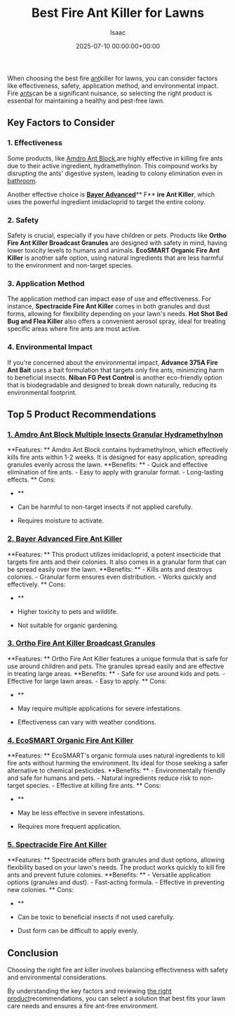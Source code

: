 ﻿---
title: Best Fire Ant Killer for Lawns
description: When choosing the best fire ant killer for lawns, you can consider factors like effectiveness, safety, application method, and environmental impact.
slug: /best-fire-ant-killer-for-lawns/
date: 2025-07-10 00:00:00+00:00
lastmod: 2025-07-10 00:00:00+03:00
author: Isaac
categories:

- Ants

- Product Reviews
tags:

- ants

- best

- fire
layout: post
---

When choosing the best fire [ant](http://ipm.ucanr.edu/PMG/PESTNOTES/pn7487.html)killer for lawns, you can consider factors like effectiveness, safety, application method, and environmental impact. Fire [ants](https://pestpolicy.com/best-fire-ant-killer/)can be a significant nuisance, so selecting the right product is essential for maintaining a healthy and pest-free lawn.

##  Key Factors to Consider

###  **1. Effectiveness**

Some products, like [Amdro Ant Block](https://www.amazon.com/dp/B002YJOSBW/?tag=p-policy-20),are highly effective in killing fire ants due to their active ingredient, hydramethylnon. This compound works by disrupting the ants' digestive system, leading to colony elimination even in [bathroom](https://pestpolicy.com/how-to-get-rid-of-ants-in-the-bathroom/).

Another effective choice is [**Bayer Advanced**](https://www.amazon.com/dp/B0052V1HZE/?tag=p-policy-20)** F** **ire Ant Killer**, which uses the powerful ingredient imidacloprid to target the entire colony.

###  **2. Safety**

Safety is crucial, especially if you have children or pets. Products like **Ortho Fire Ant Killer Broadcast Granules** are designed with safety in mind, having lower toxicity levels to humans and animals. **EcoSMART Organic Fire Ant Killer** is another safe option, using natural ingredients that are less harmful to the environment and non-target species.

###  **3. Application Method**

The application method can impact ease of use and effectiveness. For instance, **Spectracide Fire Ant Killer** comes in both granules and dust forms, allowing for flexibility depending on your lawn's needs. **Hot Shot Bed Bug and Flea Killer** also offers a convenient aerosol spray, ideal for treating specific areas where fire ants are most active.

###  **4. Environmental Impact**

If you're concerned about the environmental impact, **Advance 375A Fire Ant Bait** uses a bait formulation that targets only fire ants, minimizing harm to beneficial insects. **Niban FG Pest Control** is another eco-friendly option that is biodegradable and designed to break down naturally, reducing its environmental footprint.

##  Top 5 Product Recommendations

###  [1. Amdro Ant Block Multiple Insects Granular Hydramethylnon](https://www.amazon.com/dp/B002YJOSBW/?tag=p-policy-20)

**Features: ** Amdro Ant Block contains hydramethylnon, which effectively kills fire ants within 1-2 weeks. It is designed for easy application, spreading granules evenly across the lawn. **Benefits: ** - Quick and effective elimination of fire ants. - Easy to apply with granular format. - Long-lasting effects. **
Cons:

- **

- Can be harmful to non-target insects if not applied carefully.

- Requires moisture to activate.

###  [**2. Bayer Advanced Fire Ant Killer**](https://www.amazon.com/dp/B0052V1HZE/?tag=p-policy-20)

**Features: ** This product utilizes imidacloprid, a potent insecticide that targets fire ants and their colonies. It also comes in a granular form that can be spread easily over the lawn. **Benefits: ** - Kills ants and destroys colonies. - Granular form ensures even distribution. - Works quickly and effectively. **
Cons:

- **

- Higher toxicity to pets and wildlife.

- Not suitable for organic gardening.

###  [**3. Ortho Fire Ant Killer Broadcast Granules**](https://www.amazon.com/dp/B071L8K4DY/?tag=p-policy-20)

**Features: ** Ortho Fire Ant Killer features a unique formula that is safe for use around children and pets. The granules spread easily and are effective in treating large areas. **Benefits: ** - Safe for use around kids and pets. - Effective for large lawn areas. - Easy to apply. **
Cons:

- **

- May require multiple applications for severe infestations.

- Effectiveness can vary with weather conditions.

###  [**4. EcoSMART Organic Fire Ant Killer**](https://www.amazon.com/dp/B003BUNMBK/?tag=p-policy-20)

**Features: ** EcoSMART's organic formula uses natural ingredients to kill fire ants without harming the environment. Its ideal for those seeking a safer alternative to chemical pesticides. **Benefits: ** - Environmentally friendly and safe for humans and pets. - Natural ingredients reduce risk to non-target species. - Effective at killing fire ants. **
Cons:

- **

- May be less effective in severe infestations.

- Requires more frequent application.

###  [**5. Spectracide Fire Ant Killer**](https://www.amazon.com/dp/B0196KL23I/?tag=p-policy-20)

**Features: ** Spectracide offers both granules and dust options, allowing flexibility based on your lawn's needs. The product works quickly to kill fire ants and prevent future colonies. **Benefits: ** - Versatile application options (granules and dust). - Fast-acting formula. - Effective in preventing new colonies. **
Cons:

- **

- Can be toxic to beneficial insects if not used carefully.

- Dust form can be difficult to apply evenly.

##  Conclusion

Choosing the right fire ant killer involves balancing effectiveness with safety and environmental considerations.

By understanding the key factors and reviewing [the right product](https://pestpolicy.com/[best](https://pestpolicy.com/best-ant-killer/)-ant-killer/)recommendations, you can select a solution that best fits your lawn care needs and ensures a fire ant-free environment.
